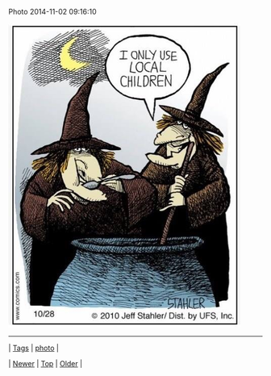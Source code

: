 <!--
title: Photo 2014-11-02 09
date: 2020-06-28T15:27:00.036Z
tags: photo
-->


Photo 2014-11-02 09:16:10

![](101567925579-0.jpg)

<!--BOTTOM-POST-NAVIGATION-->
---

| [Tags](tags.md) | [photo](tag-photo.md) |

| [Newer](101526479089.md) | [Top](index.md) | [Older](101570033492.md) |